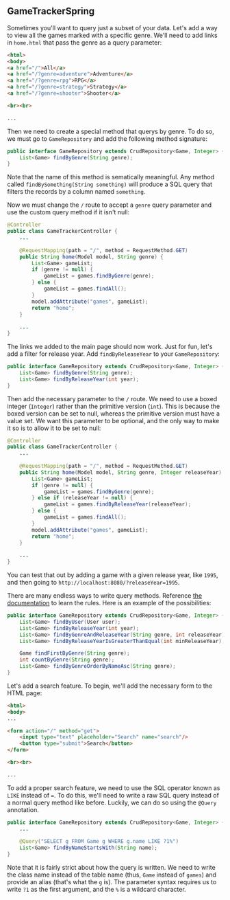 ## GameTrackerSpring

Sometimes you'll want to query just a subset of your data. Let's add a way to view all the games marked with a specific genre. We'll need to add links in `home.html` that pass the genre as a query parameter:

```html
<html>
<body>
<a href="/">All</a>
<a href="/?genre=adventure">Adventure</a>
<a href="/?genre=rpg">RPG</a>
<a href="/?genre=strategy">Strategy</a>
<a href="/?genre=shooter">Shooter</a>

<br><br>

...
```

Then we need to create a special method that querys by genre. To do so, we must go to `GameRepository` and add the following method signature:

```java
public interface GameRepository extends CrudRepository<Game, Integer> {
    List<Game> findByGenre(String genre);
}
```

Note that the name of this method is sematically meaningful. Any method called `findBySomething(String something)` will produce a SQL query that filters the records by a column named `something`.

Now we must change the `/` route to accept a `genre` query parameter and use the custom query method if it isn't null:

```java
@Controller
public class GameTrackerController {
    ...
    
    @RequestMapping(path = "/", method = RequestMethod.GET)
    public String home(Model model, String genre) {
        List<Game> gameList;
        if (genre != null) {
            gameList = games.findByGenre(genre);
        } else {
            gameList = games.findAll();
        }
        model.addAttribute("games", gameList);
        return "home";
    }
    
    ...
}
```

The links we added to the main page should now work. Just for fun, let's add a filter for release year. Add `findByReleaseYear` to your `GameRepository`:

```java
public interface GameRepository extends CrudRepository<Game, Integer> {
    List<Game> findByGenre(String genre);
    List<Game> findByReleaseYear(int year);
}
```

Then add the necessary parameter to the `/` route. We need to use a boxed integer (`Integer`) rather than the primitive version (`int`). This is because the boxed version can be set to null, whereas the primitive version must have a value set. We want this parameter to be optional, and the only way to make it so is to allow it to be set to null:

```java
@Controller
public class GameTrackerController {
    ...
    
    @RequestMapping(path = "/", method = RequestMethod.GET)
    public String home(Model model, String genre, Integer releaseYear) {
        List<Game> gameList;
        if (genre != null) {
            gameList = games.findByGenre(genre);
        } else if (releaseYear != null) {
            gameList = games.findByReleaseYear(releaseYear);
        } else {
            gameList = games.findAll();
        }
        model.addAttribute("games", gameList);
        return "home";
    }
    
    ...
}
```

You can test that out by adding a game with a given release year, like `1995`, and then going to `http://localhost:8080/?releaseYear=1995`.

There are many endless ways to write query methods. Reference [the documentation](http://docs.spring.io/spring-data/jpa/docs/current/reference/html/#jpa.query-methods.query-creation) to learn the rules. Here is an example of the possibilities:

```java
public interface GameRepository extends CrudRepository<Game, Integer> {
    List<Game> findByUser(User user);
    List<Game> findByReleaseYear(int year);
    List<Game> findByGenreAndReleaseYear(String genre, int releaseYear);
    List<Game> findByReleaseYearIsGreaterThanEqual(int minReleaseYear);

    Game findFirstByGenre(String genre);
    int countByGenre(String genre);
    List<Game> findByGenreOrderByNameAsc(String genre);
}
```

Let's add a search feature. To begin, we'll add the necessary form to the HTML page:

```html
<html>
<body>
...

<form action="/" method="get">
    <input type="text" placeholder="Search" name="search"/>
    <button type="submit">Search</button>
</form>

<br><br>

...
```

To add a proper search feature, we need to use the SQL operator known as `LIKE` instead of `=`. To do this, we'll need to write a raw SQL query instead of a normal query method like before. Luckily, we can do so using the `@Query` annotation.

```java
public interface GameRepository extends CrudRepository<Game, Integer> {
    ...
    
    @Query("SELECT g FROM Game g WHERE g.name LIKE ?1%")
    List<Game> findByNameStartsWith(String name);
}
```

Note that it is fairly strict about how the query is written. We need to write the class name instead of the table name (thus, `Game` instead of `games`) and provide an alias (that's what the `g` is). The parameter syntax requires us to write `?1` as the first argument, and the `%` is a wildcard character.
